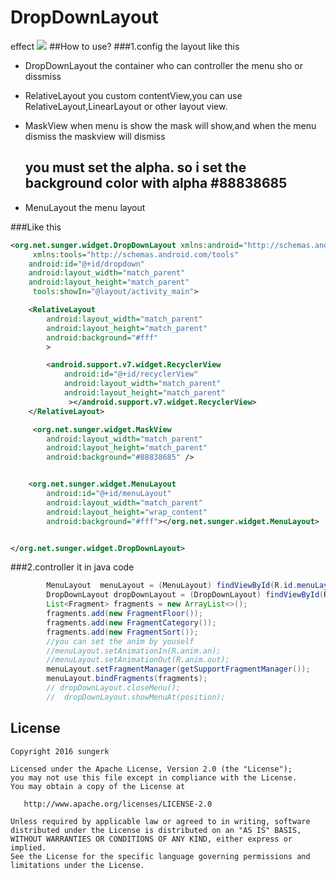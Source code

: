 # DropDownLayout
effect
![](https://github.com/sungerk/DropDownLayout/blob/master/art/shutcut.gif)
##How to use?
###1.config the layout like this
* DropDownLayout
 the container who can controller the menu sho or dissmiss

* RelativeLayout
 you custom  contentView,you can use RelativeLayout,LinearLayout or other layout view.

* MaskView
  when menu is show the mask will show,and when the menu dismiss the maskview will dismiss
  ## you must set the alpha. so i set the background color with alpha #88838685

* MenuLayout
the  menu layout

###Like this
```xml
<org.net.sunger.widget.DropDownLayout xmlns:android="http://schemas.android.com/apk/res/android"
     xmlns:tools="http://schemas.android.com/tools"
    android:id="@+id/dropdown"
    android:layout_width="match_parent"
    android:layout_height="match_parent"
     tools:showIn="@layout/activity_main">

    <RelativeLayout
        android:layout_width="match_parent"
        android:layout_height="match_parent"
        android:background="#fff"
        >

        <android.support.v7.widget.RecyclerView
            android:id="@+id/recyclerView"
            android:layout_width="match_parent"
            android:layout_height="match_parent"
             ></android.support.v7.widget.RecyclerView>
    </RelativeLayout>

     <org.net.sunger.widget.MaskView
        android:layout_width="match_parent"
        android:layout_height="match_parent"
        android:background="#88838685" />


    <org.net.sunger.widget.MenuLayout
        android:id="@+id/menuLayout"
        android:layout_width="match_parent"
        android:layout_height="wrap_content"
        android:background="#fff"></org.net.sunger.widget.MenuLayout>


</org.net.sunger.widget.DropDownLayout>

```


###2.controller it in java code

```java
        MenuLayout  menuLayout = (MenuLayout) findViewById(R.id.menuLayout);
        DropDownLayout dropDownLayout = (DropDownLayout) findViewById(R.id.dropdown);
        List<Fragment> fragments = new ArrayList<>();
        fragments.add(new FragmentFloor());
        fragments.add(new FragmentCategory());
        fragments.add(new FragmentSort());
        //you can set the anim by youself
        //menuLayout.setAnimationIn(R.anim.an);
        //menuLayout.setAnimationOut(R.anim.out);
        menuLayout.setFragmentManager(getSupportFragmentManager());
        menuLayout.bindFragments(fragments);
        // dropDownLayout.closeMenu();
        //  dropDownLayout.showMenuAt(position);
```



## License

```
Copyright 2016 sungerk

Licensed under the Apache License, Version 2.0 (the "License");
you may not use this file except in compliance with the License.
You may obtain a copy of the License at

   http://www.apache.org/licenses/LICENSE-2.0

Unless required by applicable law or agreed to in writing, software
distributed under the License is distributed on an "AS IS" BASIS,
WITHOUT WARRANTIES OR CONDITIONS OF ANY KIND, either express or implied.
See the License for the specific language governing permissions and
limitations under the License.
```
